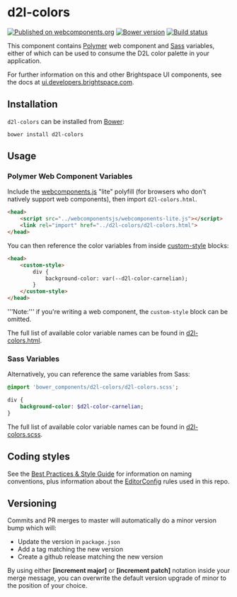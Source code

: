 # d2l-colors
[![Published on webcomponents.org](https://img.shields.io/badge/webcomponents.org-published-blue.svg)](https://www.webcomponents.org/element/BrightspaceUI/colors)
[![Bower version][bower-image]][bower-url]
[![Build status][ci-image]][ci-url]

This component contains [Polymer](https://www.polymer-project.org/1.0/) web component and [Sass](http://sass-lang.com/) variables, either of which can be used to consume the D2L color palette in your application.

For further information on this and other Brightspace UI components, see the docs at [ui.developers.brightspace.com](http://ui.developers.brightspace.com/).

## Installation

`d2l-colors` can be installed from [Bower][bower-url]:

```shell
bower install d2l-colors
```

## Usage

### Polymer Web Component Variables

Include the [webcomponents.js](http://webcomponents.org/polyfills/) "lite" polyfill (for browsers who don't natively support web components), then import `d2l-colors.html`.

```html
<head>
	<script src="../webcomponentsjs/webcomponents-lite.js"></script>
	<link rel="import" href="../d2l-colors/d2l-colors.html">
</head>
```

You can then reference the color variables from inside [custom-style](https://www.polymer-project.org/1.0/docs/devguide/styling#custom-style) blocks:

```html
<head>
	<custom-style>
		div {
			background-color: var(--d2l-color-carnelian);
		}
	</custom-style>
</head>
```

'''Note:''' if you're writing a web component, the `custom-style` block can be omitted.

The full list of available color variable names can be found in [d2l-colors.html](https://github.com/BrightspaceUI/colors/tree/master/d2l-colors.html).

### Sass Variables

Alternatively, you can reference the same variables from Sass:

```sass
@import 'bower_components/d2l-colors/d2l-colors.scss';

div {
	background-color: $d2l-color-carnelian;
}
```

The full list of available color variable names can be found in [d2l-colors.scss](https://github.com/BrightspaceUI/colors/tree/master/d2l-colors.scss).

## Coding styles

See the [Best Practices & Style Guide](https://github.com/Brightspace/valence-ui-docs/wiki/Best-Practices-&-Style-Guide) for information on naming conventions, plus information about the [EditorConfig](http://editorconfig.org) rules used in this repo.

[bower-url]: http://bower.io/search/?q=d2l-colors
[bower-image]: https://badge.fury.io/bo/d2l-colors.svg
[ci-url]: https://travis-ci.org/BrightspaceUI/colors
[ci-image]: https://travis-ci.org/BrightspaceUI/colors.svg?branch=master

## Versioning

Commits and PR merges to master will automatically do a minor version bump which will:
* Update the version in `package.json`
* Add a tag matching the new version
* Create a github release matching the new version

By using either **[increment major]** or **[increment patch]** notation inside your merge message, you can overwrite the default version upgrade of minor to the position of your choice.
